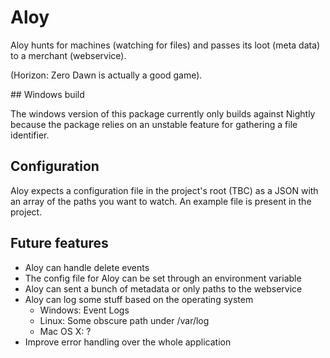 # Aloy

Aloy hunts for machines (watching for files) and passes its loot (meta data) to a merchant (webservice).

(Horizon: Zero Dawn is actually a good game).

## Windows build

The windows version of this package currently only builds against Nightly because the package relies on an unstable feature for gathering a file identifier.

## Configuration

Aloy expects a configuration file in the project's root (TBC) as a JSON with an array of the paths you want to watch. An example file is present in the project.

## Future features

* Aloy can handle delete events
* The config file for Aloy can be set through an environment variable
* Aloy can sent a bunch of metadata or only paths to the webservice
* Aloy can log some stuff based on the operating system
  * Windows: Event Logs
  * Linux: Some obscure path under /var/log
  * Mac OS X: ?
* Improve error handling over the whole application
